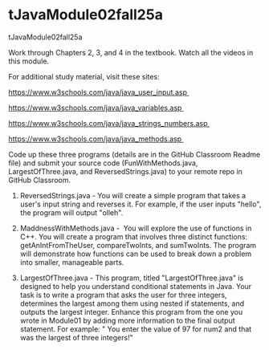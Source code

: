 # tJavaModule02fall25a
tJavaModule02fall25a

Work through Chapters 2, 3, and 4 in the textbook. Watch all the videos in this module.

For additional study material, visit these sites:

https://www.w3schools.com/java/java_user_input.asp 

https://www.w3schools.com/java/java_variables.asp 

https://www.w3schools.com/java/java_strings_numbers.asp 

https://www.w3schools.com/java/java_methods.asp 

Code up these three programs (details are in the GitHub Classroom Readme file) and submit your source code (FunWithMethods.java, LargestOfThree.java, and ReversedStrings.java) 
to your remote repo in GitHub Classroom.

1) ReversedStrings.java - You will create a simple program that takes a user's input string and reverses it. For example, if the user inputs "hello", the program will output "olleh".

2) MaddnessWithMethods.java -  You will explore the use of functions in C++. You will create a program that involves three distinct functions: getAnIntFromTheUser, compareTwoInts, and sumTwoInts.
   The program will demonstrate how functions can be used to break down a problem into smaller, manageable parts.

3) LargestOfThree.java - This program, titled "LargestOfThree.java" is designed to help you understand conditional statements in Java. Your task is to write a program that asks the user
   for three integers, determines the largest among them using nested if statements, and outputs the largest integer. Enhance this program from the one you wrote in Module01
   by adding more information to the final output statement. For example: " You enter the value of 97 for num2 and that was the largest of three integers!"
